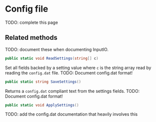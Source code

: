 # Config file
TODO: complete this page

## Related methods
TODO: document these when documenting InputIO.

```cs
public static void ReadSettings(string[] c)
```
Set all fields backed by a setting value where `c` is the string array read by reading the `config.dat` file. TODO: Document config.dat format!

```cs
public static string SaveSettings()
```
Returns a `config.dat` compliant text from the settings fields. TODO: Document config.dat format!

```cs
public static void ApplySettings()
```
TODO: add the config.dat documentation that heavily involves this
